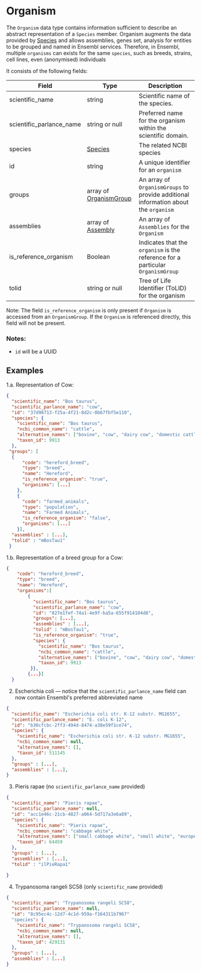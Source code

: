 # Organism

The `Organism` data type contains information sufficient to describe an abstract representation of a `Species` member.  Organism augments the data provided by [Species](./species.md) and allows assemblies, genes set, analysis for entities to be grouped and named in Ensembl services. Therefore, in Ensembl, multiple `organisms` can exists for the same `species`, such as breeds, strains, cell lines, even (anonymised) individuals

It consists of the following fields:

| Field                     | Type                                                        | Description                               |
|---------------------------|-------------------------------------------------------------|-------------------------------------------|
| scientific_name           | string                                                      | Scientific name of the species.           
| scientific_parlance_name  | string or null                                              | Preferred name for the organism within the scientific domain.
| species                   | [Species](./species.md)                                     | The related NCBI species
| id                        | string                                                      | A unique identifier for an `organism`
| groups                    | array of [OrganismGroup](./organism_group.md)               | An array of `OrganismGroups` to provide additional information about the `organism`
| assemblies                | array of [Assembly](./assembly.md)                          | An array of `Assemblies` for the `Organism`
| is_reference_organism     | Boolean                                                     | Indicates that the `organism` is the reference for a particular `OrganismGroup`
| tolid                     | string or null                                              | Tree of Life Identifier (ToLID) for the organism

Note: The field `is_reference_organism` is only present if `Organism` is accessed from an `OrganismGroup`.  If the `Organism` is referenced directly, this field will not be present.


### Notes:
- `id` will be a UUID


## Examples

1.a. Representation of Cow:

```json
{
  "scientific_name": "Bos taurus",
  "scientific_parlance_name": "cow",
  "id": "37d98713-f25a-4f21-8d2c-0b67fbf5e110",
  "species": {
    "scientific_name": "Bos taurus",
    "ncbi_common_name": "cattle",
    "alternative_names": ["bovine", "cow", "dairy cow", "domestic cattle", "domestic cow"],
    "taxon_id": 9913
  },
 "groups": [
  {
      "code": "hereford_breed",
      "type": "breed",
      "name": "Hereford",
      "is_reference_organism": "true",
      "organisms": [...]
    },
    {
      "code": "farmed_animals",
      "type": "population",
      "name": "Farmed Animals",
      "is_reference_organism": "false",
      "organisms": [...]
    }],
  "assemblies" : [...],
  "tolid" : "mBosTau1"
 }
```

1.b. Representation of a breed group for a Cow:

```json
{
    "code": "hereford_breed",
    "type": "breed",
    "name": "Hereford",
    "organisms":[
        {
          "scientific_name": "Bos taurus",
          "scientific_parlance_name": "cow",
          "id": "827e1fef-74a1-4e9f-ba5a-655f914104d8",
          "groups": [...],
          "assemblies" : [...],
          "tolid" : "mBosTau1",
          "is_reference_organism": "true",
          "species": {
            "scientific_name": "Bos taurus",
            "ncbi_common_name": "cattle",
            "alternative_names": ["bovine", "cow", "dairy cow", "domestic cattle", "domestic cow"],
            "taxon_id": 9913
         }},
        {...}]
  }

```


2. Escherichia coli — notice that the `scientific_parlance_name` field can now contain Ensembl's preferred abbreviated name

```json
{
  "scientific_name": "Escherichia coli str. K-12 substr. MG1655",
  "scientific_parlance_name": "E. coli K-12",
  "id": "b30cfcbc-2ff3-494d-8474-a38e59f1ce74",
  "species": {
    "scientific_name": "Escherichia coli str. K-12 substr. MG1655",
    "ncbi_common_name": null,
    "alternative_names": [],
    "taxon_id": 511145
  },
  "groups" : [...],
  "assemblies" : [...],
}
```

3. Pieris rapae (no `scientific_parlance_name` provided)

```json
{
  "scientific_name": "Pieris rapae",
  "scientific_parlance_name": null,
  "id": "acc1e46c-21cb-4827-a064-5d717a3e6a89",
  "species": {
    "scientific_name": "Pieris rapae",
    "ncbi_common_name": "cabbage white",
    "alternative_names": ["small cabbage white", "small white", "european cabbage white"],
    "taxon_id": 64459
  },
  "groups" : [...],
  "assemblies" : [...],
  "tolid" : "ilPieRapa1"

}
```

4. Trypanosoma rangeli SC58 (only `scientific_name` provided)

```json
{
  "scientific_name": "Trypanosoma rangeli SC58",
  "scientific_parlance_name": null,
  "id": "8c95ec4c-12d7-4c1d-959a-f164311b7967"
  "species": {
    "scientific_name": "Trypanosoma rangeli SC58",
    "ncbi_common_name": null,
    "alternative_names": [],
    "taxon_id": 429131
  },
  "groups" : [...],
  "assemblies" : [...]
}
```
